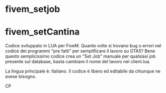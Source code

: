 # fivem_setjob

# fivem_setCantina

Codice sviluppato in LUA per FiveM.
Quante volte si trovano bug o errori nel codice dei programmi "pre fatti" per semplificare il lavoro su GTA5?
Bene questo semplicissimo codice crea un "Set Job" manuale per qualsiasi job presente sul database, basta cambiare il nome del lavoro nel client.lua.

La lingua principale è: Italiano.
Il codice è libero ed editabile da chiunque ne avese bisogno.

CP
